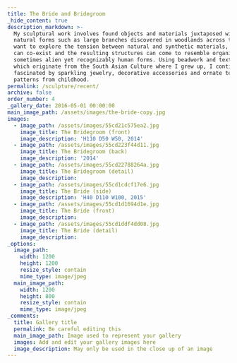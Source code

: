 ```yaml
---
title: The Bride and Bridegroom
_hide_content: true
description_markdown: >-
  My sculptural work involves found objects and materials juxtaposed with more
  natural forms such as large branches discovered in woodlands across the UK. I
  want to explore the tension between natural and synthetic materials, how they
  can co-exist and the resulting structures can come to resemble organic,
  sometimes alien yet recognizably human forms. Using beadwork and textiles,
  which originate from the South Asian Culture where I grew up, I continue to be
  fascinated by sparkling jewelry, decorative accessories and ornate textile
  patterns from childhood.
permalink: /sculpture/recent/
archive: false
order_number: 4
_gallery_date: 2016-05-01 00:00:00
main_image_path: /assets/images/the-bride-copy.jpg
images:
  - image_path: /assets/images/55cd21c575ea2.jpg
    image_title: The Bridegroom (front)
    image_description: 'H110 D50 W50, 2014'
  - image_path: /assets/images/55cd223f44d11.jpg
    image_title: The Bridegroom (back)
    image_description: '2014'
  - image_path: /assets/images/55cd22788264a.jpg
    image_title: The Bridegroom (detail)
    image_description:
  - image_path: /assets/images/55cd1cdcf17e6.jpg
    image_title: The Bride (side)
    image_description: 'H40 D110 W100, 2015'
  - image_path: /assets/images/55cd1d1694d1e.jpg
    image_title: The Bride (front)
    image_description:
  - image_path: /assets/images/55cd1ddf4dd08.jpg
    image_title: The Bride (detail)
    image_description:
_options:
  image_path:
    width: 1200
    height: 1200
    resize_style: contain
    mime_type: image/jpeg
  main_image_path:
    width: 1200
    height: 800
    resize_style: contain
    mime_type: image/jpeg
_comments:
  title: Gallery title
  permalink: Be careful editing this
  main_image_path: Image used to represent your gallery
  images: Add and edit your gallery images here
  image_description: May only be used in the close up of an image
---
```


